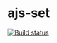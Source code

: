 # ajs-set
[![Build status](https://ci.appveyor.com/api/projects/status/nk8fmbofyeavjpi9?svg=true)](https://ci.appveyor.com/project/Di-sole/ajs-set)
